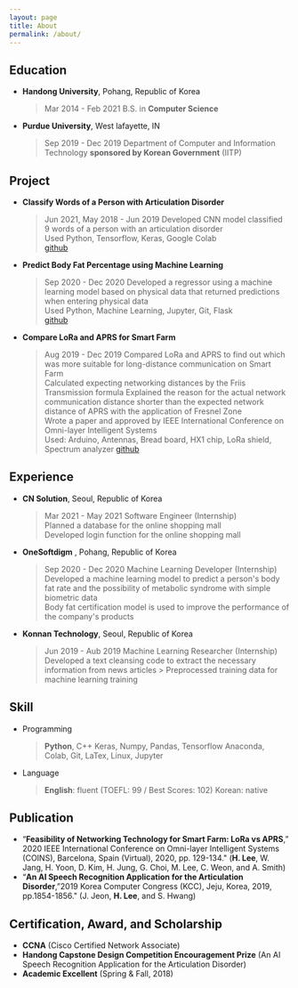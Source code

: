 ```yaml
---
layout: page
title: About
permalink: /about/
---
```


## Education
- **Handong University**, Pohang, Republic of Korea
    > Mar 2014 - Feb 2021 
    > B.S. in **Computer Science**   
- **Purdue University**, West lafayette, IN
    > Sep 2019 - Dec 2019
    > Department of Computer and Information Technology
    > **sponsored by Korean Government** (IITP)

## Project
- **Classify Words of a Person with Articulation Disorder**
    > Jun 2021, May 2018 - Jun 2019
    > Developed CNN model classified 9 words of a person with an articulation disorder   
    > Used Python, Tensorflow, Keras, Google Colab   
    > [github](https://github.com/dlgur1994/Classify-Words-of-a-Person-with-Articulation-Disorder-using-Deep-Learning)

- **Predict Body Fat Percentage using Machine Learning** 
    > Sep 2020 - Dec 2020
    > Developed a regressor using a machine learning model based on physical data that returned predictions when entering physical data   
    > Used Python, Machine Learning, Jupyter, Git, Flask   
    > [github](https://github.com/dlgur1994/Predict-Body-Fat-Percentage-using-Machine-Learning)

- **Compare LoRa and APRS for Smart Farm** 
    > Aug 2019 - Dec 2019
    > Compared LoRa and APRS to find out which was more suitable for long-distance communication on Smart Farm   
    > Calculated expecting networking distances by the Friis Transmission formula 
    > Explained the reason for the actual network communication distance shorter than the expected network distance of APRS with the application of Fresnel Zone   
    > Wrote a paper and approved by IEEE International Conference on Omni-layer Intelligent Systems   
    > Used: Arduino, Antennas, Bread board, HX1 chip, LoRa shield, Spectrum analyzer
    > [github](https://github.com/dlgur1994/Compare-LoRa-and-APRS-for-Smart-Farm)

## Experience
- **CN Solution**, Seoul, Republic of Korea
    > Mar 2021 - May 2021
    > Software Engineer (Internship)  
    > Planned a database for the online shopping mall  
    > Developed login function for the online shopping mall  
- **OneSoftdigm** , Pohang, Republic of Korea
    > Sep 2020 - Dec 2020 
    > Machine Learning Developer (Internship)  
    > Developed a machine learning model to predict a person's body fat rate and the possibility of metabolic syndrome with simple biometric data  
    > Body fat certification model is used to improve the performance of the company's products  
- **Konnan Technology**, Seoul, Republic of Korea
    > Jun 2019 - Aub 2019
    > Machine Learning Researcher (Internship)  
    > Developed a text cleansing code to extract the necessary information from news articles > Preprocessed training data for machine learning training

## Skill
- Programming
    > **Python**, C++
    > Keras, Numpy, Pandas, Tensorflow
    > Anaconda, Colab, Git, LaTex, Linux, Jupyter
- Language
    > **English**: fluent (TOEFL: 99 / Best Scores: 102)
    > Korean: native

## Publication
- “**Feasibility of Networking Technology for Smart Farm: LoRa vs APRS**,” 2020 IEEE International Conference on Omni-layer Intelligent Systems (COINS), Barcelona, Spain (Virtual), 2020, pp. 129-134." (**H. Lee**, W. Jang, H. Yoon, D. Kim, H. Jung, G. Choi, M. Lee, C. Weon, and A. Smith)
- “**An AI Speech Recognition Application for the Articulation Disorder**,”2019 Korea Computer Congress (KCC), Jeju, Korea, 2019, pp.1854-1856." (J. Jeon, **H. Lee**, and S. Hwang)

## Certification, Award, and Scholarship
- **CCNA** (Cisco Certified Network Associate)
- **Handong Capstone Design Competition Encouragement Prize** (An AI Speech Recognition Application for the Articulation Disorder)
- **Academic Excellent** (Spring & Fall, 2018)